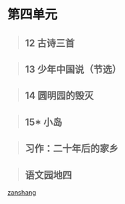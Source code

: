 # 第四单元

<Ebook grade="xxyw5a" :pages="49" :paged="49" ></Ebook> 


> ## 12 古诗三首

<Ebook grade="xxyw5a" :pages="50" :paged="51" ></Ebook> 


> ## 13 少年中国说（节选）

<Ebook grade="xxyw5a" :pages="52" :paged="53" ></Ebook> 


> ## 14 圆明园的毁灭

<Ebook grade="xxyw5a" :pages="54" :paged="57" ></Ebook> 


> ## 15* 小岛

<Ebook grade="xxyw5a" :pages="58" :paged="61" ></Ebook> 


> ## 习作：二十年后的家乡

<Ebook grade="xxyw5a" :pages="62" :paged="62" ></Ebook> 


> ## 语文园地四

<Ebook grade="xxyw5a" :pages="63" :paged="64" ></Ebook> 


[zanshang](../res/zanshang.md ':include')